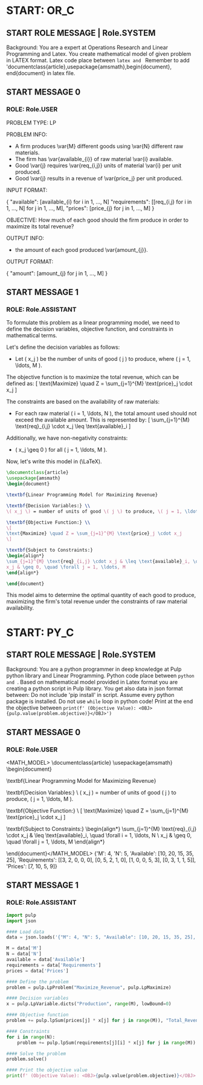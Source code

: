 # START: OR_C 
## START ROLE MESSAGE | Role.SYSTEM 
Background: You are a expert at Operations Research and Linear Programming and Latex. You create mathematical model of given problem in LATEX format. Latex code place between ```latex and ``` Remember to add 'documentclass{article},usepackage{amsmath},begin{document}, end{document} in latex file. 
## START MESSAGE 0 
### ROLE: Role.USER
<DESCRIPTION>
PROBLEM TYPE: LP

PROBLEM INFO:

- A firm produces \var{M} different goods using \var{N} different raw materials.
- The firm has \var{available_{i}} of raw material \var{i} available.
- Good \var{j} requires \var{req_{i,j}} units of material \var{i} per unit produced.
- Good \var{j} results in a revenue of \var{price_j} per unit produced.


INPUT FORMAT: 

{
    "available": [available_{i} for i in 1, ..., N]
    "requirements": [[req_{i,j} for i in 1, ..., N] for j in 1, ..., M],
    "prices": [price_{j} for j in 1, ..., M]
}

OBJECTIVE: How much of each good should the firm produce in order to maximize its total revenue?

OUTPUT INFO:

- the amount of each good produced \var{amount_{j}}.

OUTPUT FORMAT:

{
    "amount": [amount_{j} for j in 1, ..., M]
}

</DESCRIPTION>


## START MESSAGE 1 
### ROLE: Role.ASSISTANT
To formulate this problem as a linear programming model, we need to define the decision variables, objective function, and constraints in mathematical terms.

Let's define the decision variables as follows:
- Let \( x_j \) be the number of units of good \( j \) to produce, where \( j = 1, \ldots, M \).

The objective function is to maximize the total revenue, which can be defined as:
\[ \text{Maximize} \quad Z = \sum_{j=1}^{M} \text{price}_j \cdot x_j \]

The constraints are based on the availability of raw materials:
- For each raw material \( i = 1, \ldots, N \), the total amount used should not exceed the available amount. This is represented by:
\[ \sum_{j=1}^{M} \text{req}_{i,j} \cdot x_j \leq \text{available}_i \]

Additionally, we have non-negativity constraints:
- \( x_j \geq 0 \) for all \( j = 1, \ldots, M \).

Now, let's write this model in \(\LaTeX\).

```latex
\documentclass{article}
\usepackage{amsmath}
\begin{document}

\textbf{Linear Programming Model for Maximizing Revenue}

\textbf{Decision Variables:} \\
\( x_j \) = number of units of good \( j \) to produce, \( j = 1, \ldots, M \).

\textbf{Objective Function:} \\
\[
\text{Maximize} \quad Z = \sum_{j=1}^{M} \text{price}_j \cdot x_j
\]

\textbf{Subject to Constraints:}
\begin{align*}
\sum_{j=1}^{M} \text{req}_{i,j} \cdot x_j & \leq \text{available}_i, \quad \forall i = 1, \ldots, N \\
x_j & \geq 0, \quad \forall j = 1, \ldots, M
\end{align*}

\end{document}
```

This model aims to determine the optimal quantity of each good to produce, maximizing the firm's total revenue under the constraints of raw material availability.

# START: PY_C 
## START ROLE MESSAGE | Role.SYSTEM 
Background: You are a python programmer in deep knowledge at Pulp python library and Linear Programming. Python code place between ```python and ```. Based on mathematical model provided in Latex format you are creating a python script in Pulp library. You get also data in json format between: <DATA></DATA> Do not include 'pip install' in script. Assume every python package is installed. Do not use `while` loop in python code! Print at the end the objective between <OBJ></OBJ> `print(f' (Objective Value): <OBJ>{pulp.value(problem.objective)}</OBJ>')` 
## START MESSAGE 0 
### ROLE: Role.USER
<MATH_MODEL>
\documentclass{article}
\usepackage{amsmath}
\begin{document}

\textbf{Linear Programming Model for Maximizing Revenue}

\textbf{Decision Variables:} \\
\( x_j \) = number of units of good \( j \) to produce, \( j = 1, \ldots, M \).

\textbf{Objective Function:} \\
\[
\text{Maximize} \quad Z = \sum_{j=1}^{M} \text{price}_j \cdot x_j
\]

\textbf{Subject to Constraints:}
\begin{align*}
\sum_{j=1}^{M} \text{req}_{i,j} \cdot x_j & \leq \text{available}_i, \quad \forall i = 1, \ldots, N \\
x_j & \geq 0, \quad \forall j = 1, \ldots, M
\end{align*}

\end{document}</MATH_MODEL>
<DATA>
{'M': 4, 'N': 5, 'Available': [10, 20, 15, 35, 25], 'Requirements': [[3, 2, 0, 0, 0], [0, 5, 2, 1, 0], [1, 0, 0, 5, 3], [0, 3, 1, 1, 5]], 'Prices': [7, 10, 5, 9]}</DATA>


## START MESSAGE 1 
### ROLE: Role.ASSISTANT
```python
import pulp
import json

#### Load data
data = json.loads('{"M": 4, "N": 5, "Available": [10, 20, 15, 35, 25], "Requirements": [[3, 2, 0, 0, 0], [0, 5, 2, 1, 0], [1, 0, 0, 5, 3], [0, 3, 1, 1, 5]], "Prices": [7, 10, 5, 9]}')

M = data['M']
N = data['N']
available = data['Available']
requirements = data['Requirements']
prices = data['Prices']

#### Define the problem
problem = pulp.LpProblem("Maximize_Revenue", pulp.LpMaximize)

#### Decision variables
x = pulp.LpVariable.dicts("Production", range(M), lowBound=0)

#### Objective function
problem += pulp.lpSum(prices[j] * x[j] for j in range(M)), "Total_Revenue"

#### Constraints
for i in range(N):
    problem += pulp.lpSum(requirements[j][i] * x[j] for j in range(M)) <= available[i], f"Available_Resource_{i}"

#### Solve the problem
problem.solve()

#### Print the objective value
print(f' (Objective Value): <OBJ>{pulp.value(problem.objective)}</OBJ>')
```

